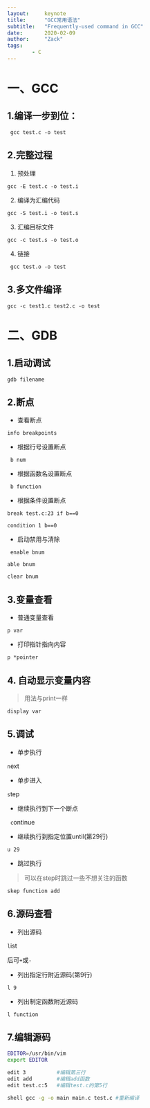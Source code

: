 ```yaml
---
layout:		keynote
title:		"GCC常用语法"
subtitle:	"Frequently-used command in GCC"
date:		2020-02-09
author:		"Zack"
tags:		
		- C
---
```

# 一、GCC

## 1.编译一步到位： 

` gcc test.c -o test`

## 2.完整过程

1. 预处理

`gcc -E test.c -o test.i`

2. 编译为汇编代码

`gcc -S test.i -o test.s`

3. 汇编目标文件

`gcc -c test.s -o test.o`

4. 链接

` gcc test.o -o test`

## 3.多文件编译

`gcc -c test1.c test2.c -o test`



# 二、GDB

## 1.启动调试

`gdb filename`

## 2.断点

- 查看断点

`info breakpoints`

- 根据行号设置断点

` b num`

- 根据函数名设置断点

` b function`

-  根据条件设置断点

`break test.c:23 if b==0`

`condition 1 b==0`

- 启动禁用与清除

` enable bnum`

`able bnum`

`clear bnum`

## 3.变量查看

- 普通变量查看

`p var`

- 打印指针指向内容

`p *pointer`

## 4. 自动显示变量内容

> 用法与print一样

`display var`

## 5.调试

- 单步执行

`n`ext

- 单步进入

`s`tep

- 继续执行到下一个断点

` c`ontinue

- 继续执行到指定位置until(第29行)

`u 29`

- 跳过执行

> 可以在step时跳过一些不想关注的函数

`skep function add`

## 6.源码查看

- 列出源码

`l`ist

后可`+`或`-`

- 列出指定行附近源码(第9行)

`l 9`

- 列出制定函数附近源码

`l function`

## 7.编辑源码

```bash
EDITOR=/usr/bin/vim
export EDITOR	

edit 3 			#编辑第三行
edit add 		#编辑add函数
edit test.c:5	#编辑test.c的第5行

shell gcc -g -o main main.c test.c #重新编译
```
